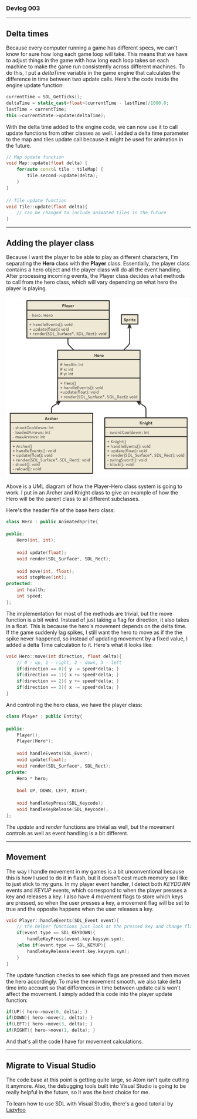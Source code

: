 ### Devlog 003

***

## Delta times

Because every computer running a game has different specs, we can't know for sure how long each game loop will take. This means that we have to adjust things in the game with how long each loop takes on each machine to make the game run consistently across different machines. To do this, I put a *deltaTime* variable in the game engine that calculates the difference in time between two update calls. Here's the code inside the engine update function:
```c++
currentTime = SDL_GetTicks();
deltaTime = static_cast<float>(currentTime - lastTime)/1000.0;
lastTime = currentTime;
this->currentState->update(deltaTime);
```

With the delta time added to the engine code, we can now use it to call update functions from other classes as well. I added a delta time parameter to the map and tiles update call because it might be used for animation in the future.
```c++
// Map update function
void Map::update(float delta) {
    for(auto const& tile : tileMap) {
        tile.second->update(delta);
    }
}

// Tile update function
void Tile::update(float delta){
    // can be changed to include animated tiles in the future
}
```

***

## Adding the player class

Because I want the player to be able to play as different characters, I'm separating the **Hero** class with the **Player** class. Essentially, the player class contains a hero object and the player class will do all the event handling. After processing incoming events, the Player class decides what methods to call from the hero class, which will vary depending on what hero the player is playing.

![UML Diagram of player class](../UML/Player.png)

Above is a UML diagram of how the Player-Hero class system is going to work. I put in an Archer and Knight class to give an example of how the Hero will be the parent class to all different subclasses.

Here's the header file of the base hero class:
```c++
class Hero : public AnimatedSprite{

public:
    Hero(int, int);

    void update(float);
    void render(SDL_Surface*, SDL_Rect);

    void move(int, float);
    void stopMove(int);
protected:
    int health;
    int speed;
};
```
The implementation for most of the methods are trivial, but the move function is a bit weird. Instead of just taking a flag for direction, it also takes in a float. This is because the hero's movement depends on the delta time. If the game suddenly lag spikes, I still want the hero to move as if the the spike never happened, so instead of updating movement by a fixed value, I added a delta Time calculation to it. Here's what it looks like:
```c++
void Hero::move(int direction, float delta){
    // 0 - up, 1 - right, 2 - down, 3 - left
    if(direction == 0){ y -= speed*delta; }
    if(direction == 1){ x += speed*delta; }
    if(direction == 2){ y += speed*delta; }
    if(direction == 3){ x -= speed*delta; }
}
```

And controlling the hero class, we have the player class:
```c++
class Player : public Entity{

public:
    Player();
    Player(Hero*);

    void handleEvents(SDL_Event);
    void update(float);
    void render(SDL_Surface*, SDL_Rect);
private:
    Hero * hero;

    bool UP, DOWN, LEFT, RIGHT;

    void handleKeyPress(SDL_Keycode);
    void handleKeyRelease(SDL_Keycode);
};
```

The *update* and *render* functions are trivial as well, but the movement controls as well as event handling is a bit different.

***

## Movement

The way I handle movement in my games is a bit unconventional because this is how I used to do it in flash, but it doesn't cost much memory so I like to just stick to my guns. In my player event handler, I detect both *KEYDOWN* events and *KEYUP* events, which correspond to when the player presses a key and releases a key. I also have 4 movement flags to store which keys are pressed, so when the user presses a key, a movement flag will be set to true and the opposite happens when the user releases a key.
```c++
void Player::handleEvents(SDL_Event event){
    // the helper functions just look at the pressed key and change flags accordingly
    if(event.type == SDL_KEYDOWN){
        handleKeyPress(event.key.keysym.sym);
    }else if(event.type == SDL_KEYUP){
        handleKeyRelease(event.key.keysym.sym);
    }
}
```
The update function checks to see which flags are pressed and then moves the hero accordingly. To make the movement smooth, we also take delta time into account so that differences in time between update calls won't affect the movement. I simply added this code into the player update function:
```c++
if(UP){ hero->move(0, delta); }
if(DOWN){ hero->move(2, delta); }
if(LEFT){ hero->move(3, delta); }
if(RIGHT){ hero->move(1, delta); }
```
And that's all the code I have for movement calculations.

***

## Migrate to Visual Studio

The code base at this point is getting quite large, so Atom isn't quite cutting it anymore. Also, the debugging tools built into Visual Studio is going to be really helpful in the future, so it was the best choice for me.

To learn how to use SDL with Visual Studio, there's a good tutorial by [Lazyfoo](http://lazyfoo.net/tutorials/SDL/)